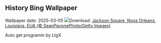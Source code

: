 ## History Bing Wallpaper
Wallpaper date: 2025-03-05
![](https://www.bing.com/th?id=OHR.MardiGrasJackson_PT-BR0441776263_UHD.jpg&w=1000)Download: [Jackson Square, Nova Orleans, Louisiana, EUA (© SeanPavonePhoto/Getty Images)](https://www.bing.com/th?id=OHR.MardiGrasJackson_PT-BR0441776263_UHD.jpg)

Auto get programm by LtgX
